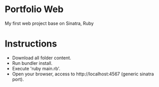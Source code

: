 # Portfolio Web
My first web project base on Sinatra, Ruby

# Instructions
 - Download all folder content.
 - Run bundler install.
 - Execute 'ruby main.rb'.
 - Open your browser, access to http://localhost:4567 (generic sinatra port). 
